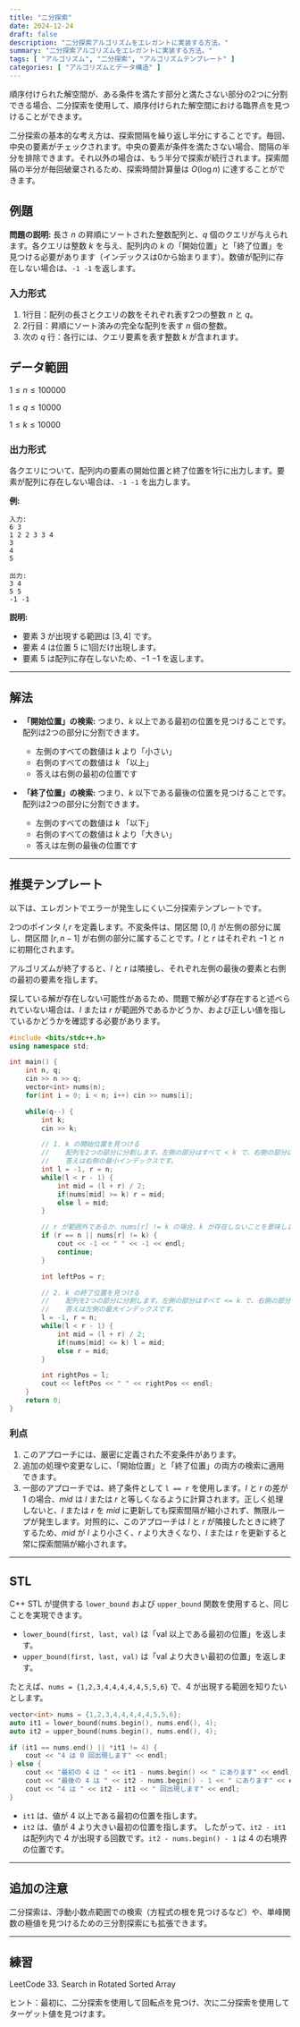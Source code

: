 ```yaml
---
title: "二分探索"
date: 2024-12-24
draft: false
description: "二分探索アルゴリズムをエレガントに実装する方法。"
summary: "二分探索アルゴリズムをエレガントに実装する方法。"
tags: [ "アルゴリズム", "二分探索", "アルゴリズムテンプレート" ]
categories: [ "アルゴリズムとデータ構造" ]
---
```


順序付けられた解空間が、ある条件を満たす部分と満たさない部分の2つに分割できる場合、二分探索を使用して、順序付けられた解空間における臨界点を見つけることができます。

二分探索の基本的な考え方は、探索間隔を繰り返し半分にすることです。毎回、中央の要素がチェックされます。中央の要素が条件を満たさない場合、間隔の半分を排除できます。それ以外の場合は、もう半分で探索が続行されます。探索間隔の半分が毎回破棄されるため、探索時間計算量は $O(\log n)$ に達することができます。

## 例題

**問題の説明:**
長さ $n$ の昇順にソートされた整数配列と、$q$ 個のクエリが与えられます。各クエリは整数 $k$ を与え、配列内の $k$ の「開始位置」と「終了位置」を見つける必要があります（インデックスは0から始まります）。数値が配列に存在しない場合は、`-1 -1` を返します。

### 入力形式

1. 1行目：配列の長さとクエリの数をそれぞれ表す2つの整数 $n$ と $q$。
2. 2行目：昇順にソート済みの完全な配列を表す $n$ 個の整数。
3. 次の $q$ 行：各行には、クエリ要素を表す整数 $k$ が含まれます。

## データ範囲

$1 \leq n \leq 100000$

$1 \leq q \leq 10000$

$1 \leq k \leq 10000$

### 出力形式

各クエリについて、配列内の要素の開始位置と終了位置を1行に出力します。要素が配列に存在しない場合は、`-1 -1` を出力します。

**例:**

```
入力:
6 3
1 2 2 3 3 4
3
4
5

出力:
3 4
5 5
-1 -1
```

**説明:**

- 要素 $3$ が出現する範囲は $[3, 4]$ です。
- 要素 $4$ は位置 $5$ に1回だけ出現します。
- 要素 $5$ は配列に存在しないため、$-1$ $-1$ を返します。

---

## 解法

- **「開始位置」の検索:**
  つまり、$k$ 以上である最初の位置を見つけることです。配列は2つの部分に分割できます。
    - 左側のすべての数値は $k$ より「小さい」
    - 右側のすべての数値は $k$ 「以上」
    - 答えは右側の最初の位置です

- **「終了位置」の検索:**
  つまり、$k$ 以下である最後の位置を見つけることです。配列は2つの部分に分割できます。
    - 左側のすべての数値は $k$ 「以下」
    - 右側のすべての数値は $k$ より「大きい」
    - 答えは左側の最後の位置です

---

## 推奨テンプレート

以下は、エレガントでエラーが発生しにくい二分探索テンプレートです。

2つのポインタ $l, r$ を定義します。不変条件は、閉区間 $[0, l]$ が左側の部分に属し、閉区間 $[r, n - 1]$ が右側の部分に属することです。$l$ と $r$ はそれぞれ $-1$ と $n$ に初期化されます。

アルゴリズムが終了すると、$l$ と $r$ は隣接し、それぞれ左側の最後の要素と右側の最初の要素を指します。

探している解が存在しない可能性があるため、問題で解が必ず存在すると述べられていない場合は、$l$ または $r$ が範囲外であるかどうか、および正しい値を指しているかどうかを確認する必要があります。

```cpp
#include <bits/stdc++.h>
using namespace std;

int main() {
    int n, q;
    cin >> n >> q;
    vector<int> nums(n);
    for(int i = 0; i < n; i++) cin >> nums[i];

    while(q--) {
        int k;
        cin >> k;

        // 1. k の開始位置を見つける
        //    配列を2つの部分に分割します。左側の部分はすべて < k で、右側の部分はすべて >= k です。
        //    答えは右側の最小インデックスです。
        int l = -1, r = n;
        while(l < r - 1) {
            int mid = (l + r) / 2;
            if(nums[mid] >= k) r = mid; 
            else l = mid;
        }

        // r が範囲外であるか、nums[r] != k の場合、k が存在しないことを意味します
        if (r == n || nums[r] != k) {
            cout << -1 << " " << -1 << endl;
            continue;
        }

        int leftPos = r;

        // 2. k の終了位置を見つける
        //    配列を2つの部分に分割します。左側の部分はすべて <= k で、右側の部分はすべて > k です。
        //    答えは左側の最大インデックスです。
        l = -1, r = n;
        while(l < r - 1) {
            int mid = (l + r) / 2;
            if(nums[mid] <= k) l = mid;
            else r = mid;
        }

        int rightPos = l;
        cout << leftPos << " " << rightPos << endl;
    }
    return 0;
}
```

### 利点

1. このアプローチには、厳密に定義された不変条件があります。
2. 追加の処理や変更なしに、「開始位置」と「終了位置」の両方の検索に適用できます。
3. 一部のアプローチでは、終了条件として `l == r` を使用します。$l$ と $r$ の差が $1$ の場合、$mid$ は $l$ または $r$ と等しくなるように計算されます。正しく処理しないと、$l$ または $r$ を $mid$ に更新しても探索間隔が縮小されず、無限ループが発生します。対照的に、このアプローチは $l$ と $r$ が隣接したときに終了するため、$mid$ が $l$ より小さく、$r$ より大きくなり、$l$ または $r$ を更新すると常に探索間隔が縮小されます。

---

## STL

C++ STL が提供する `lower_bound` および `upper_bound` 関数を使用すると、同じことを実現できます。

- `lower_bound(first, last, val)` は「val 以上である最初の位置」を返します。
- `upper_bound(first, last, val)` は「val より大きい最初の位置」を返します。

たとえば、`nums = {1,2,3,4,4,4,4,4,5,5,6}` で、4 が出現する範囲を知りたいとします。

```cpp
vector<int> nums = {1,2,3,4,4,4,4,4,5,5,6};
auto it1 = lower_bound(nums.begin(), nums.end(), 4);
auto it2 = upper_bound(nums.begin(), nums.end(), 4);

if (it1 == nums.end() || *it1 != 4) {
    cout << "4 は 0 回出現します" << endl;
} else {
    cout << "最初の 4 は " << it1 - nums.begin() << " にあります" << endl;
    cout << "最後の 4 は " << it2 - nums.begin() - 1 << " にあります" << endl;
    cout << "4 は " << it2 - it1 << " 回出現します" << endl;
}
```

- `it1` は、値が $4$ 以上である最初の位置を指します。
- `it2` は、値が $4$ より大きい最初の位置を指します。
  したがって、`it2 - it1` は配列内で $4$ が出現する回数です。`it2 - nums.begin() - 1` は $4$ の右境界の位置です。

---

## 追加の注意

二分探索は、浮動小数点範囲での検索（方程式の根を見つけるなど）や、単峰関数の極値を見つけるための三分割探索にも拡張できます。

---

## 練習

LeetCode 33. Search in Rotated Sorted Array

ヒント：最初に、二分探索を使用して回転点を見つけ、次に二分探索を使用してターゲット値を見つけます。
